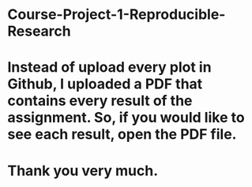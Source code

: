 # Course-Project-1-Reproducible-Research
# Instead of upload every plot in Github, I uploaded a PDF that contains every result of the assignment. So, if you would like to see each result, open the PDF file.
# Thank you very much.
